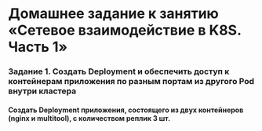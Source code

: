 # Домашнее задание к занятию «Сетевое взаимодействие в K8S. Часть 1»
### Задание 1. Создать Deployment и обеспечить доступ к контейнерам приложения по разным портам из другого Pod внутри кластера
#### Создать Deployment приложения, состоящего из двух контейнеров (nginx и multitool), с количеством реплик 3 шт.


